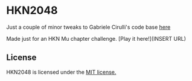 # HKN2048
Just a couple of minor tweaks to Gabriele Cirulli's code base [here](https://github.com/gabrielecirulli/2048)

Made just for an HKN Mu chapter challenge. [Play it here!](INSERT URL)


## License
HKN2048 is licensed under the [MIT license.](https://github.com/laferrera/doge2048/blob/master/LICENSE.txt)

